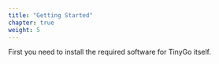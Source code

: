 ```yaml
---
title: "Getting Started"
chapter: true
weight: 5
---
```


First you need to install the required software for TinyGo itself.